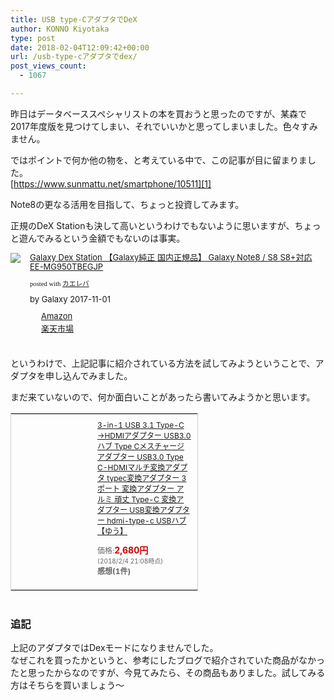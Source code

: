 ```yaml
---
title: USB type-CアダプタでDeX
author: KONNO Kiyotaka
type: post
date: 2018-02-04T12:09:42+00:00
url: /usb-type-cアダプタでdex/
post_views_count:
  - 1067

---
```

昨日はデータベーススペシャリストの本を買おうと思ったのですが、某森で2017年度版を見つけてしまい、それでいいかと思ってしまいました。色々すみません。

ではポイントで何か他の物を、と考えている中で、この記事が目に留まりました。  
[https://www.sunmattu.net/smartphone/10511][1]

Note8の更なる活用を目指して、ちょっと投資してみます。

正規のDeX Stationも決して高いというわけでもないように思いますが、ちょっと遊んでみるという金額でもないのは事実。

<div class="kaerebalink-box" style="text-align: left; overflow: hidden; padding-bottom: 20px; font-size: small;">
  <div class="kaerebalink-image" style="margin: 0px 15px 10px 0px; float: left;">
    <a href="http://www.amazon.co.jp/exec/obidos/ASIN/B076DDZP2G/konnokiyotaka-22/" target="_blank" rel="nofollow"><img style="border: currentcolor; border-image: none;" src="https://i0.wp.com/images-fe.ssl-images-amazon.com/images/I/417WLtPSf9L._SL160_.jpg?ssl=1" data-recalc-dims="1" /></a>
  </div>
  
  <div class="kaerebalink-info" style="line-height: 120%; overflow: hidden;">
    <div class="kaerebalink-name" style="line-height: 120%; margin-bottom: 10px;">
      <a href="http://www.amazon.co.jp/exec/obidos/ASIN/B076DDZP2G/konnokiyotaka-22/" target="_blank" rel="nofollow">Galaxy Dex Station 【Galaxy純正 国内正規品】 Galaxy Note8 / S8 S8+対応 EE-MG950TBEGJP</a></p>
      <div class="kaerebalink-powered-date" style="line-height: 120%; font-family: verdana; font-size: 8pt; margin-top: 5px;">
        posted with <a href="http://kaereba.com" target="_blank" rel="nofollow">カエレバ</a>
      </div>
    </div>
    <div class="kaerebalink-detail" style="margin-bottom: 5px;">
      by Galaxy 2017-11-01
    </div>
    <div class="kaerebalink-link1" style="margin-top: 10px;">
      <div class="shoplinkamazon" style="background: url(&quot;//img.yomereba.com/simple1.gif&quot;) no-repeat 0px 0px; padding: 2px 0px 2px 18px; margin-right: 5px; white-space: nowrap;">
        <a href="http://www.amazon.co.jp/gp/search?keywords=samsung%20dex%20station&__mk_ja_JP=%E3%82%AB%E3%82%BF%E3%82%AB%E3%83%8A&tag=konnokiyotaka-22" target="_blank" rel="nofollow">Amazon</a>
      </div>
      <div class="shoplinkrakuten" style="background: url(&quot;//img.yomereba.com/simple1.gif&quot;) no-repeat 0px 0px; padding: 2px 0px 2px 18px; margin-right: 5px; white-space: nowrap;">
        <a href="https://hb.afl.rakuten.co.jp/hgc/06d13246.10ebaa62.06d13247.1eb85ca0/?pc=http%3A%2F%2Fsearch.rakuten.co.jp%2Fsearch%2Fmall%2Fsamsung%2520dex%2520station%2F-%2Ff.1-p.1-s.1-sf.0-st.A-v.2%3Fx%3D0%26scid%3Daf_ich_link_urltxt%26m%3Dhttp%3A%2F%2Fm.rakuten.co.jp%2F" target="_blank" rel="nofollow">楽天市場</a>
      </div>
    </div>
  </div>
  
  <div class="booklink-footer" style="clear: left;">
  </div>
</div>

というわけで、上記記事に紹介されている方法を試してみようということで、アダプタを申し込んでみました。

まだ来ていないので、何か面白いことがあったら書いてみようかと思います。

<table style="border: 1px solid rgb(204, 204, 204); border-image: none; width: 300px;" border="0" cellspacing="0" cellpadding="0">
  <tr>
    <td style="padding: 10px; width: 108px; vertical-align: top;">
      <a href="https://rpx.a8.net/svt/ejp?a8mat=1U7H16+5SZ7NM+2HOM+BWGDT&rakuten=y&a8ejpredirect=http%3A%2F%2Fhb.afl.rakuten.co.jp%2Fhgc%2Fg00rdev4.2bo1178f.g00rdev4.2bo122b3%2Fa09021437113_1U7H16_5SZ7NM_2HOM_BWGDT%3Fpc%3Dhttp%253A%252F%252Fitem.rakuten.co.jp%252Fyiprefer%252Fadpt-050%252F%26m%3Dhttp%253A%252F%252Fm.rakuten.co.jp%252Fyiprefer%252Fi%252F10001474%252F" target="_blank" rel="nofollow"><img alt="" src="https://i1.wp.com/thumbnail.image.rakuten.co.jp/@0_gold/yiprefer/images/touroku/adpt-050_01.jpg" border="0" data-recalc-dims="1" /></a>
    </td>
    <td style="padding: 10px; font-size: 12px; vertical-align: middle;">
      <p style="margin: 0px; padding: 0px;">
        <a href="https://rpx.a8.net/svt/ejp?a8mat=1U7H16+5SZ7NM+2HOM+BWGDT&rakuten=y&a8ejpredirect=http%3A%2F%2Fhb.afl.rakuten.co.jp%2Fhgc%2Fg00rdev4.2bo1178f.g00rdev4.2bo122b3%2Fa09021437113_1U7H16_5SZ7NM_2HOM_BWGDT%3Fpc%3Dhttp%253A%252F%252Fitem.rakuten.co.jp%252Fyiprefer%252Fadpt-050%252F%26m%3Dhttp%253A%252F%252Fm.rakuten.co.jp%252Fyiprefer%252Fi%252F10001474%252F" target="_blank" rel="nofollow">3-in-1 USB 3.1 Type-C →HDMIアダプター USB3.0ハブ Type Cメスチャージアダプター USB3.0 Type C-HDMIマルチ変換アダプタ typec変換アダプター 3ポート 変換アダプター アルミ 頑丈 Type-C 変換アダプター USB変換アダプター hdmi-type-c USBハブ【ゆう】</a>
      </p>
      <p style="color: rgb(102, 102, 102);">
        価格:<span style="color: rgb(204, 0, 0); font-size: 14px; font-weight: bold;">2,680円</span><br /><span style="font-size: 10px; font-weight: normal;">(2018/2/4 21:08時点)</span><br /><span style="font-weight: bold;">感想(1件)</span>
      </p>
    </td>
  </tr>
</table>

<img width="1" height="1" alt="" src="https://i2.wp.com/www16.a8.net/0.gif?resize=1%2C1&#038;ssl=1" border="0" data-recalc-dims="1" /> 

### 追記

上記のアダプタではDexモードになりませんでした。  
なぜこれを買ったかというと、参考にしたブログで紹介されていた商品がなかったと思ったからなのですが、今見てみたら、その商品もありました。試してみる方はそちらを買いましょう～

 [1]: https://www.sunmattu.net/smartphone/10511 "https://www.sunmattu.net/smartphone/10511"